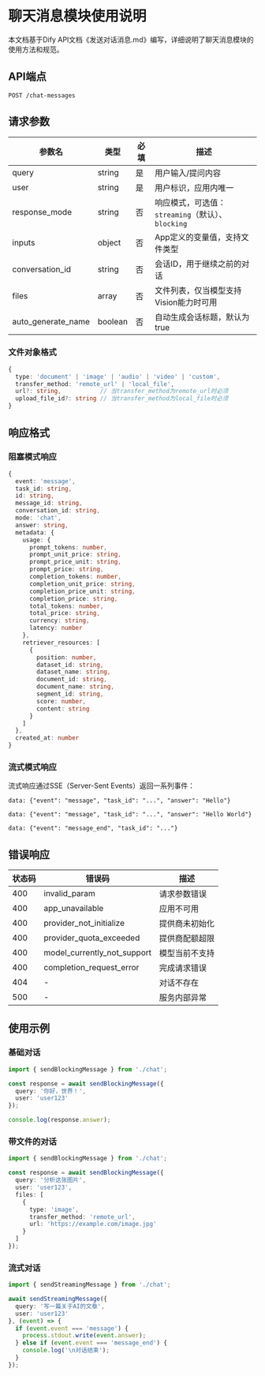 # 聊天消息模块使用说明

本文档基于Dify API文档《发送对话消息.md》编写，详细说明了聊天消息模块的使用方法和规范。

## API端点

```
POST /chat-messages
```

## 请求参数

| 参数名 | 类型 | 必填 | 描述 |
|--------|------|------|------|
| query | string | 是 | 用户输入/提问内容 |
| user | string | 是 | 用户标识，应用内唯一 |
| response_mode | string | 否 | 响应模式，可选值：`streaming`（默认）、`blocking` |
| inputs | object | 否 | App定义的变量值，支持文件类型 |
| conversation_id | string | 否 | 会话ID，用于继续之前的对话 |
| files | array | 否 | 文件列表，仅当模型支持Vision能力时可用 |
| auto_generate_name | boolean | 否 | 自动生成会话标题，默认为true |

### 文件对象格式

```typescript
{
  type: 'document' | 'image' | 'audio' | 'video' | 'custom',
  transfer_method: 'remote_url' | 'local_file',
  url?: string,           // 当transfer_method为remote_url时必须
  upload_file_id?: string // 当transfer_method为local_file时必须
}
```

## 响应格式

### 阻塞模式响应

```typescript
{
  event: 'message',
  task_id: string,
  id: string,
  message_id: string,
  conversation_id: string,
  mode: 'chat',
  answer: string,
  metadata: {
    usage: {
      prompt_tokens: number,
      prompt_unit_price: string,
      prompt_price_unit: string,
      prompt_price: string,
      completion_tokens: number,
      completion_unit_price: string,
      completion_price_unit: string,
      completion_price: string,
      total_tokens: number,
      total_price: string,
      currency: string,
      latency: number
    },
    retriever_resources: [
      {
        position: number,
        dataset_id: string,
        dataset_name: string,
        document_id: string,
        document_name: string,
        segment_id: string,
        score: number,
        content: string
      }
    ]
  },
  created_at: number
}
```

### 流式模式响应

流式响应通过SSE（Server-Sent Events）返回一系列事件：

```
data: {"event": "message", "task_id": "...", "answer": "Hello"}

data: {"event": "message", "task_id": "...", "answer": "Hello World"}

data: {"event": "message_end", "task_id": "..."}
```

## 错误响应

| 状态码 | 错误码 | 描述 |
|--------|--------|------|
| 400 | invalid_param | 请求参数错误 |
| 400 | app_unavailable | 应用不可用 |
| 400 | provider_not_initialize | 提供商未初始化 |
| 400 | provider_quota_exceeded | 提供商配额超限 |
| 400 | model_currently_not_support | 模型当前不支持 |
| 400 | completion_request_error | 完成请求错误 |
| 404 | - | 对话不存在 |
| 500 | - | 服务内部异常 |

## 使用示例

### 基础对话

```typescript
import { sendBlockingMessage } from './chat';

const response = await sendBlockingMessage({
  query: '你好，世界！',
  user: 'user123'
});

console.log(response.answer);
```

### 带文件的对话

```typescript
import { sendBlockingMessage } from './chat';

const response = await sendBlockingMessage({
  query: '分析这张图片',
  user: 'user123',
  files: [
    {
      type: 'image',
      transfer_method: 'remote_url',
      url: 'https://example.com/image.jpg'
    }
  ]
});
```

### 流式对话

```typescript
import { sendStreamingMessage } from './chat';

await sendStreamingMessage({
  query: '写一篇关于AI的文章',
  user: 'user123'
}, (event) => {
  if (event.event === 'message') {
    process.stdout.write(event.answer);
  } else if (event.event === 'message_end') {
    console.log('\n对话结束');
  }
});
```